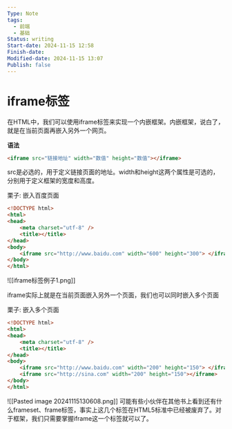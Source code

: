 ```yaml
---
Type: Note
tags:
  - 前端
  - 基础
Status: writing
Start-date: 2024-11-15 12:58
Finish-date: 
Modified-date: 2024-11-15 13:07
Publish: false
---
```

# iframe标签
在HTML中，我们可以使用iframe标签来实现一个内嵌框架。内嵌框架，说白了，就是在当前页面再嵌入另外一个网页。

**语法**
```html
<iframe src="链接地址" width="数值" height="数值"></iframe>
```

src是必选的，用于定义链接页面的地址。width和height这两个属性是可选的，分别用于定义框架的宽度和高度。

栗子: 嵌入百度页面
```html
<!DOCTYPE html>
<html>
<head>
    <meta charset="utf-8" />
    <title></title>
</head>
<body>
    <iframe src="http://www.baidu.com" width="600" height="300"> </iframe>
</body>
</html>
```

![[iframe标签例子1.png]]

iframe实际上就是在当前页面嵌入另外一个页面，我们也可以同时嵌入多个页面

栗子: 嵌入多个页面
```html
<!DOCTYPE html>
<html>
<head>
    <meta charset="utf-8" />
    <title></title>
</head>
<body>
    <iframe src="http://www.baidu.com" width="200" height="150"> </iframe>
    <iframe src="http://sina.com" width="200" height="150"></iframe>
</body>
</html>
```


![[Pasted image 20241115130608.png]]
可能有些小伙伴在其他书上看到还有什么frameset、frame标签，事实上这几个标签在HTML5标准中已经被废弃了。对于框架，我们只需要掌握iframe这一个标签就可以了。